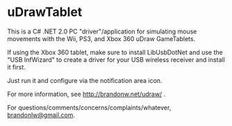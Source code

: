 uDrawTablet
===========

This is a C# .NET 2.0 PC "driver"/application for simulating mouse movements with the Wii, PS3, and Xbox 360 uDraw GameTablets.

If using the Xbox 360 tablet, make sure to install LibUsbDotNet and use the "USB InfWizard" to create a driver for your USB wireless receiver and install it first.

Just run it and configure via the notification area icon.

For more information, see http://brandonw.net/udraw/ .

For questions/comments/concerns/complaints/whatever, brandonlw@gmail.com.
